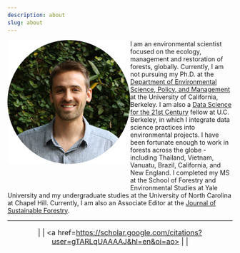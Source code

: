 ```yaml
---
description: about
slug: about
---
```


<link rel="stylesheet" href="./academicons-1.8.0/css/academicons.css"/>

<div>
  <img class="headshot" src="./headshot.jpg" width="275" align="left" style = "padding-bottom:10%;">
</div>


I am an environmental scientist focused on the ecology, management and restoration of forests, globally. Currently, I am not pursuing my Ph.D. at the [Department of Environmental Science, Policy, and Management](https://ourenvironment.berkeley.edu/people/jacob-bukoski) at the University of California, Berkeley. I am also a [Data Science for the 21st Century](http://ds421.berkeley.edu/) fellow at U.C. Berkeley, in which I integrate data science practices into environmental projects. I have been fortunate enough to work in forests across the globe - including Thailand, Vietnam, Vanuatu, Brazil, California, and New England. I completed my MS at the School of Forestry and Environmental Studies at Yale University and my undergraduate studies at the University of North Carolina at Chapel Hill. Currently, I am also an Associate Editor at the [Journal of Sustainable Forestry](https://www.tandfonline.com/toc/wjsf20/current).

---

<div style="font-size: 115%" align="center">

  <a href=https://github.com/jbukoski><i class="fab fa-github"></i></a> | 
  <a href=https://twitter.com/JacobBukoski><i class="fab fa-twitter"></i></a> | 
  <a href=https://scholar.google.com/citations?user=gTARLqUAAAAJ&hl=en&oi=ao><i class="ai ai-google-scholar-square"></i></a> |
  <a href=https://www.researchgate.net/profile/Jacob_Bukoski><i class="ai ai-researchgate"></i></a> | 
  <a href=https://www.linkedin.com/in/jacob-bukoski-66728535/><i class="fab fa-linkedin"></i></a>

</div>

